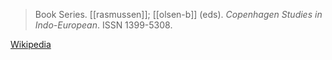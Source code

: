 > Book Series. [[rasmussen]]; [[olsen-b]] (eds). *Copenhagen Studies in Indo-European*. ISSN 1399-5308.

[Wikipedia](https://en.wikipedia.org/wiki/Copenhagen_Studies_in_Indo-European)
